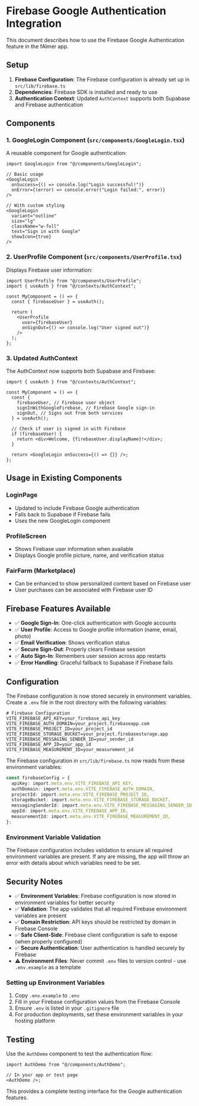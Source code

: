 # Firebase Google Authentication Integration

This document describes how to use the Firebase Google Authentication feature in the fAImer app.

## Setup

1. **Firebase Configuration**: The Firebase configuration is already set up in `src/lib/firebase.ts`
2. **Dependencies**: Firebase SDK is installed and ready to use
3. **Authentication Context**: Updated `AuthContext` supports both Supabase and Firebase authentication

## Components

### 1. GoogleLogin Component (`src/components/GoogleLogin.tsx`)

A reusable component for Google authentication:

```tsx
import GoogleLogin from "@/components/GoogleLogin";

// Basic usage
<GoogleLogin
  onSuccess={() => console.log("Login successful!")}
  onError={(error) => console.error("Login failed:", error)}
/>

// With custom styling
<GoogleLogin
  variant="outline"
  size="lg"
  className="w-full"
  text="Sign in with Google"
  showIcon={true}
/>
```

### 2. UserProfile Component (`src/components/UserProfile.tsx`)

Displays Firebase user information:

```tsx
import UserProfile from "@/components/UserProfile";
import { useAuth } from "@/contexts/AuthContext";

const MyComponent = () => {
  const { firebaseUser } = useAuth();

  return (
    <UserProfile
      user={firebaseUser}
      onSignOut={() => console.log("User signed out")}
    />
  );
};
```

### 3. Updated AuthContext

The AuthContext now supports both Supabase and Firebase:

```tsx
import { useAuth } from "@/contexts/AuthContext";

const MyComponent = () => {
  const {
    firebaseUser, // Firebase user object
    signInWithGoogleFirebase, // Firebase Google sign-in
    signOut, // Signs out from both services
  } = useAuth();

  // Check if user is signed in with Firebase
  if (firebaseUser) {
    return <div>Welcome, {firebaseUser.displayName}!</div>;
  }

  return <GoogleLogin onSuccess={() => {}} />;
};
```

## Usage in Existing Components

### LoginPage

- Updated to include Firebase Google authentication
- Falls back to Supabase if Firebase fails
- Uses the new GoogleLogin component

### ProfileScreen

- Shows Firebase user information when available
- Displays Google profile picture, name, and verification status

### FairFarm (Marketplace)

- Can be enhanced to show personalized content based on Firebase user
- User purchases can be associated with Firebase user ID

## Firebase Features Available

- ✅ **Google Sign-In**: One-click authentication with Google accounts
- ✅ **User Profile**: Access to Google profile information (name, email, photo)
- ✅ **Email Verification**: Shows verification status
- ✅ **Secure Sign-Out**: Properly clears Firebase session
- ✅ **Auto Sign-In**: Remembers user session across app restarts
- ✅ **Error Handling**: Graceful fallback to Supabase if Firebase fails

## Configuration

The Firebase configuration is now stored securely in environment variables. Create a `.env` file in the root directory with the following variables:

```env
# Firebase Configuration
VITE_FIREBASE_API_KEY=your_firebase_api_key
VITE_FIREBASE_AUTH_DOMAIN=your_project.firebaseapp.com
VITE_FIREBASE_PROJECT_ID=your_project_id
VITE_FIREBASE_STORAGE_BUCKET=your_project.firebasestorage.app
VITE_FIREBASE_MESSAGING_SENDER_ID=your_sender_id
VITE_FIREBASE_APP_ID=your_app_id
VITE_FIREBASE_MEASUREMENT_ID=your_measurement_id
```

The Firebase configuration in `src/lib/firebase.ts` now reads from these environment variables:

```typescript
const firebaseConfig = {
  apiKey: import.meta.env.VITE_FIREBASE_API_KEY,
  authDomain: import.meta.env.VITE_FIREBASE_AUTH_DOMAIN,
  projectId: import.meta.env.VITE_FIREBASE_PROJECT_ID,
  storageBucket: import.meta.env.VITE_FIREBASE_STORAGE_BUCKET,
  messagingSenderId: import.meta.env.VITE_FIREBASE_MESSAGING_SENDER_ID,
  appId: import.meta.env.VITE_FIREBASE_APP_ID,
  measurementId: import.meta.env.VITE_FIREBASE_MEASUREMENT_ID,
};
```

### Environment Variable Validation

The Firebase configuration includes validation to ensure all required environment variables are present. If any are missing, the app will throw an error with details about which variables need to be set.

## Security Notes

- ✅ **Environment Variables**: Firebase configuration is now stored in environment variables for better security
- ✅ **Validation**: The app validates that all required Firebase environment variables are present
- ✅ **Domain Restriction**: API keys should be restricted by domain in Firebase Console
- ✅ **Safe Client-Side**: Firebase client configuration is safe to expose (when properly configured)
- ✅ **Secure Authentication**: User authentication is handled securely by Firebase
- ⚠️ **Environment Files**: Never commit `.env` files to version control - use `.env.example` as a template

### Setting up Environment Variables

1. Copy `.env.example` to `.env`
2. Fill in your Firebase configuration values from the Firebase Console
3. Ensure `.env` is listed in your `.gitignore` file
4. For production deployments, set these environment variables in your hosting platform

## Testing

Use the `AuthDemo` component to test the authentication flow:

```tsx
import AuthDemo from "@/components/AuthDemo";

// In your app or test page
<AuthDemo />;
```

This provides a complete testing interface for the Google authentication features.
